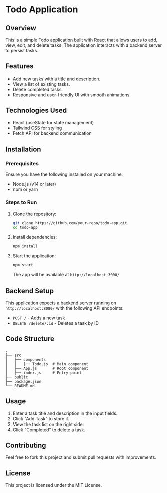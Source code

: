 # Todo Application

## Overview
This is a simple Todo application built with React that allows users to add, view, edit, and delete tasks. The application interacts with a backend server to persist tasks.

## Features
- Add new tasks with a title and description.
- View a list of existing tasks.
- Delete completed tasks.
- Responsive and user-friendly UI with smooth animations.

## Technologies Used
- React (useState for state management)
- Tailwind CSS for styling
- Fetch API for backend communication

## Installation

### Prerequisites
Ensure you have the following installed on your machine:
- Node.js (v14 or later)
- npm or yarn

### Steps to Run
1. Clone the repository:
   ```sh
   git clone https://github.com/your-repo/todo-app.git
   cd todo-app
   ```

2. Install dependencies:
   ```sh
   npm install
   ```

3. Start the application:
   ```sh
   npm start
   ```
   The app will be available at `http://localhost:3000/`.

## Backend Setup
This application expects a backend server running on `http://localhost:8080/` with the following API endpoints:
- `POST /` - Adds a new task
- `DELETE /delete/:id` - Deletes a task by ID

## Code Structure
```
.
├── src
│   ├── components
│   │   ├── Todo.js  # Main component
│   ├── App.js       # Root component
│   ├── index.js     # Entry point
├── public
├── package.json
└── README.md
```

## Usage
1. Enter a task title and description in the input fields.
2. Click "Add Task" to store it.
3. View the task list on the right side.
4. Click "Completed" to delete a task.

## Contributing
Feel free to fork this project and submit pull requests with improvements.

## License
This project is licensed under the MIT License.

